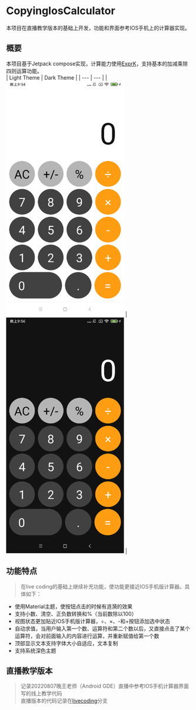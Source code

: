 # CopyingIosCalculator
本项目在直播教学版本的基础上开发，功能和界面参考IOS手机上的计算器实现。

## 概要
本项目基于Jetpack compose实现，计算能力使用[ExprK](https://github.com/Keelar/ExprK)，支持基本的加减乘除四则运算功能。  
| Light Theme | Dark Theme |
| ---         | ---        |
| <img src="screenshots/light.png" width="320" alt="Light Theme"> | <img src="screenshots/dark.png" width="320" alt="Dark Theme"> |

## 功能特点
> 在live coding的基础上继续补充功能，使功能更接近IOS手机版计算器。具体如下：  
- 使用Material主题，使按钮点击的时候有涟漪的效果
- 支持小数、清空、正负数转换和%（当前数除以100）
- 视图状态更加贴近IOS手机版计算器，÷、×、-和+按钮添加选中状态
- 自动求值，当用户输入第一个数、运算符和第二个数以后，又直接点击了某个运算符，会对前面输入的内容进行运算，并重新赋值给第一个数
- 顶部显示文本支持字体大小自适应，文本复制
- 支持系统深色主题

## 直播教学版本
> 记录20220807晚王老师（Android GDE）直播中参考IOS手机计算器界面写的线上教学代码  
> 直播版本的代码记录在[livecoding](https://github.com/yann02/CopyingIosCalculator/tree/livecoding)分支
